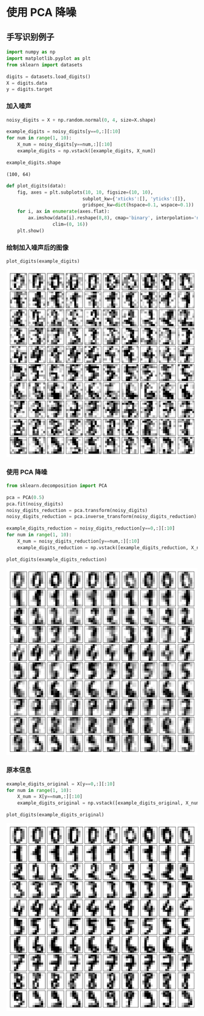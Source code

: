 
# 使用 PCA 降噪

## 手写识别例子


```python
import numpy as np
import matplotlib.pyplot as plt
from sklearn import datasets
```


```python
digits = datasets.load_digits()
X = digits.data
y = digits.target
```

### 加入噪声


```python
noisy_digits = X + np.random.normal(0, 4, size=X.shape)
```


```python
example_digits = noisy_digits[y==0,:][:10]
for num in range(1, 10):
    X_num = noisy_digits[y==num,:][:10]
    example_digits = np.vstack([example_digits, X_num])
```


```python
example_digits.shape
```




    (100, 64)




```python
def plot_digits(data):
    fig, axes = plt.subplots(10, 10, figsize=(10, 10), 
                            subplot_kw={'xticks':[], 'yticks':[]},
                            gridspec_kw=dict(hspace=0.1, wspace=0.1))
    for i, ax in enumerate(axes.flat):
        ax.imshow(data[i].reshape(8,8), cmap='binary', interpolation='nearest',
                 clim=(0, 16))
    plt.show()
```

### 绘制加入噪声后的图像


```python
plot_digits(example_digits)
```


![png](..\assets\img\PCA\output_9_0_0.png)


### 使用 PCA 降噪


```python
from sklearn.decomposition import PCA
```


```python
pca = PCA(0.5)
pca.fit(noisy_digits)
noisy_digits_reduction = pca.transform(noisy_digits)
noisy_digits_reduction = pca.inverse_transform(noisy_digits_reduction)
```


```python
example_digits_reduction = noisy_digits_reduction[y==0,:][:10]
for num in range(1, 10):
    X_num = noisy_digits_reduction[y==num,:][:10]
    example_digits_reduction = np.vstack([example_digits_reduction, X_num])
```


```python
plot_digits(example_digits_reduction)
```


![png](..\assets\img\PCA\output_14_0.png)


### 原本信息


```python
example_digits_original = X[y==0,:][:10]
for num in range(1, 10):
    X_num = X[y==num,:][:10]
    example_digits_original = np.vstack([example_digits_original, X_num])
```


```python
plot_digits(example_digits_original)
```


![png](..\assets\img\PCA\output_17_0_0.png)

